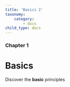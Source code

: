 ```yaml
---
title: 'Basics 2'
taxonomy:
    category:
        - docs
child_type: docs
---
```


### Chapter 1

# Basics

Discover the **basic** principles
